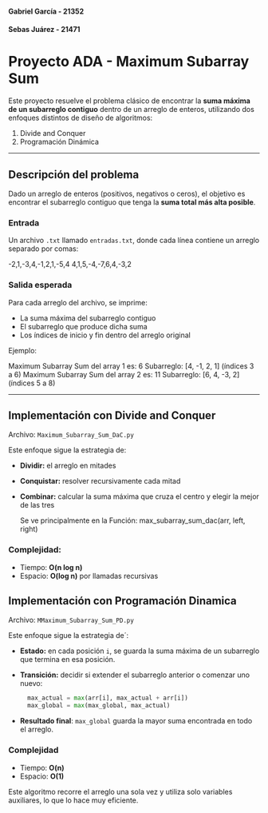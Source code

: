#### Gabriel García - 21352
#### Sebas Juárez - 21471

# Proyecto ADA - Maximum Subarray Sum

Este proyecto resuelve el problema clásico de encontrar la **suma máxima de un subarreglo contiguo** dentro de un arreglo de enteros, utilizando dos enfoques distintos de diseño de algoritmos:

1. Divide and Conquer
2. Programación Dinámica

---

## Descripción del problema

Dado un arreglo de enteros (positivos, negativos o ceros), el objetivo es encontrar el subarreglo contiguo que tenga la **suma total más alta posible**.

### Entrada
Un archivo `.txt` llamado `entradas.txt`, donde cada línea contiene un arreglo separado por comas:

-2,1,-3,4,-1,2,1,-5,4 4,1,5,-4,-7,6,4,-3,2


### Salida esperada
Para cada arreglo del archivo, se imprime:

- La suma máxima del subarreglo contiguo
- El subarreglo que produce dicha suma
- Los índices de inicio y fin dentro del arreglo original

Ejemplo:

Maximum Subarray Sum del array 1 es: 6 Subarreglo: [4, -1, 2, 1] (índices 3 a 6)
Maximum Subarray Sum del array 2 es: 11 Subarreglo: [6, 4, -3, 2] (índices 5 a 8)


---

## Implementación con Divide and Conquer

Archivo: `Maximum_Subarray_Sum_DaC.py`

Este enfoque sigue la estrategia de:

- **Dividir:** el arreglo en mitades
- **Conquistar:** resolver recursivamente cada mitad
- **Combinar:** calcular la suma máxima que cruza el centro y elegir la mejor de las tres

  Se ve principalmente en la Función: max_subarray_sum_dac(arr, left, right)

### Complejidad:
- Tiempo: **O(n log n)**
- Espacio: **O(log n)** por llamadas recursivas

## Implementación con Programación Dinamica

Archivo: `MMaximum_Subarray_Sum_PD.py`

Este enfoque sigue la estrategia de´:

- **Estado:** en cada posición `i`, se guarda la suma máxima de un subarreglo que termina en esa posición.
- **Transición:** decidir si extender el subarreglo anterior o comenzar uno nuevo:

  ```python
    max_actual = max(arr[i], max_actual + arr[i])
    max_global = max(max_global, max_actual)
    ```

- **Resultado final**: `max_global` guarda la mayor suma encontrada en todo el arreglo.

### Complejidad
- Tiempo: **O(n)**
- Espacio: **O(1)**

Este algoritmo recorre el arreglo una sola vez y utiliza solo variables auxiliares, lo que lo hace muy eficiente.
